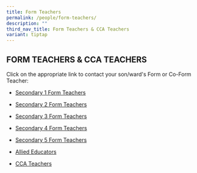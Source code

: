 ```yaml
---
title: Form Teachers
permalink: /people/form-teachers/
description: ""
third_nav_title: Form Teachers & CCA Teachers
variant: tiptap
---
```

<h2>FORM TEACHERS &amp; CCA TEACHERS</h2>
<p>Click on the appropriate link to contact your son/ward's Form or Co-Form
Teacher:</p>
<ul>
<li>
<p><a href="/people/form-teachers/secondary1/" rel="noopener noreferrer nofollow" target="_blank">Secondary 1 Form Teachers</a>
</p>
</li>
<li>
<p><a href="/people/form-teachers/secondary2/" rel="noopener noreferrer nofollow" target="_blank">Secondary 2 Form Teachers</a>
</p>
</li>
<li>
<p><a href="/people/form-teachers/secondary3/" rel="noopener noreferrer nofollow" target="_blank">Secondary 3 Form Teachers</a>
</p>
</li>
<li>
<p><a href="/people/form-teachers/secondary4/" rel="noopener noreferrer nofollow" target="_blank">Secondary 4 Form Teachers</a>
</p>
</li>
<li>
<p><a href="/people/form-teachers/secondary5/" rel="noopener noreferrer nofollow" target="_blank">Secondary 5 Form Teachers</a>
</p>
</li>
<li>
<p><a href="/people/form-and-subject-teachers/allied-educators/" rel="noopener noreferrer nofollow" target="_blank">Allied Educators</a>
</p>
</li>
<li>
<p><a href="/people/form-teachers/cca-teachers/" rel="noopener noreferrer nofollow" target="_blank">CCA Teachers</a>
</p>
</li>
</ul>
<p></p>